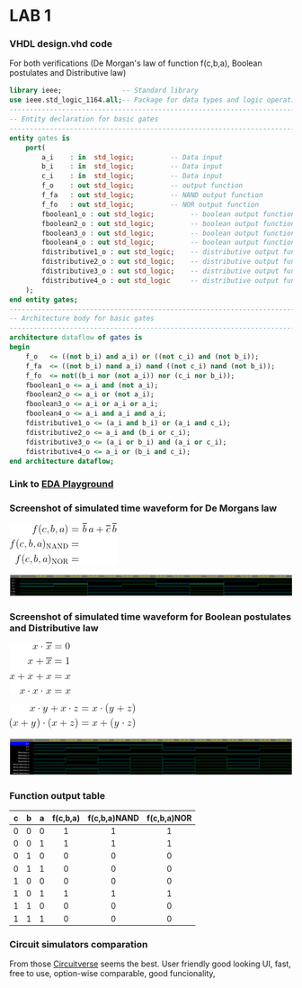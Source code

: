 # LAB 1

### VHDL design.vhd code

For both verifications (De Morgan's law of function f(c,b,a), Boolean postulates and Distributive law)

```vhdl
library ieee;               -- Standard library
use ieee.std_logic_1164.all;-- Package for data types and logic operations
------------------------------------------------------------------------
-- Entity declaration for basic gates
------------------------------------------------------------------------
entity gates is
    port(
        a_i    : in  std_logic;         -- Data input
        b_i    : in  std_logic;         -- Data input
        c_i	   : in  std_logic;			-- Data input
        f_o    : out std_logic;         -- output function
        f_fa   : out std_logic;         -- NAND output function
        f_fo   : out std_logic;         -- NOR output function
        fboolean1_o : out std_logic;         -- boolean output function
        fboolean2_o : out std_logic;         -- boolean output function
        fboolean3_o : out std_logic;         -- boolean output function
        fboolean4_o : out std_logic;         -- boolean output function
        fdistributive1_o : out std_logic;    -- distributive output function
        fdistributive2_o : out std_logic;    -- distributive output function
        fdistributive3_o : out std_logic;    -- distributive output function
        fdistributive4_o : out std_logic     -- distributive output function
    );
end entity gates;
------------------------------------------------------------------------
-- Architecture body for basic gates
------------------------------------------------------------------------
architecture dataflow of gates is
begin
    f_o   <= ((not b_i) and a_i) or ((not c_i) and (not b_i));
    f_fa  <= ((not b_i) nand a_i) nand ((not c_i) nand (not b_i));
    f_fo  <= not((b_i nor (not a_i)) nor (c_i nor b_i));
    fboolean1_o <= a_i and (not a_i);
    fboolean2_o <= a_i or (not a_i);
    fboolean3_o <= a_i or a_i or a_i;
    fboolean4_o <= a_i and a_i and a_i;
    fdistributive1_o <= (a_i and b_i) or (a_i and c_i);
    fdistributive2_o <= a_i and (b_i or c_i);
    fdistributive3_o <= (a_i or b_i) and (a_i or c_i);
    fdistributive4_o <= a_i or (b_i and c_i);
end architecture dataflow;
```

### Link to [EDA Playground](https://www.edaplayground.com/x/vGZd)

### Screenshot of simulated time waveform for De Morgans law

![Logic function](Images/equations.png)

![De Morgans law](Images/EDA1.PNG)

### Screenshot of simulated time waveform for Boolean postulates and Distributive law

![Logic function](Images/postulates.png)

![Logic function](Images/distributives.png)

![Distributive law](Images/EDA2.PNG)

### Function output table

| **c** | **b** |**a** | **f(c,b,a)** | **f(c,b,a)NAND** | **f(c,b,a)NOR** |
| :-: | :-: | :-: | :-: | :-: | :-: |
| 0 | 0 | 0 | 1 | 1 | 1 |
| 0 | 0 | 1 | 1 | 1 | 1 |
| 0 | 1 | 0 | 0 | 0 | 0 |
| 0 | 1 | 1 | 0 | 0 | 0 |
| 1 | 0 | 0 | 0 | 0 | 0 |
| 1 | 0 | 1 | 1 | 1 | 1 |
| 1 | 1 | 0 | 0 | 0 | 0 |
| 1 | 1 | 1 | 0 | 0 | 0 |

### Circuit simulators comparation

From those [Circuitverse](https://circuitverse.org/) seems the best. User friendly good looking UI, fast, free to use, option-wise comparable, good funcionality,
